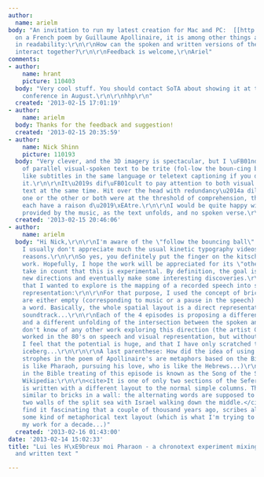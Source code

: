 ```yaml
---
author:
  name: arielm
body: "An invitation to run my latest creation for Mac and PC:  [[http://chronotext.org/chanson]]\r\n\r\nBased
  on a French poem by Guillaume Apollinaire, it is among other things an exercise
  in readability:\r\n\r\nHow can the spoken and written versions of the same text
  interact together?\r\n\r\nFeedback is welcome,\r\nAriel"
comments:
- author:
    name: hrant
    picture: 110403
  body: "Very cool stuff. You should contact SoTA about showing it at the TypeCon
    conference in August.\r\n\r\nhhp\r\n"
  created: '2013-02-15 17:01:19'
- author:
    name: arielm
  body: Thanks for the feedback and suggestion!
  created: '2013-02-15 20:35:59'
- author:
    name: Nick Shinn
    picture: 110193
  body: "Very clever, and the 3D imagery is spectacular, but I \uFB01nd the effect
    of parallel visual-spoken text to be trite (fol-low the boun-cing ball) and annoying,
    like subtitles in the same language or teletext captioning if you don\u2019t require
    it.\r\n\r\nIt\u2019s dif\uFB01cult to pay attention to both visual and spoken
    text at the same time. Hit over the head with redundancy\u2014a dilemma.\r\n\r\nIf
    one or the other or both were at the threshold of comprehension, then they would
    each have a raison d\u2019\xEAtre.\r\n\r\nI would be quite happy with the pacing
    provided by the music, as the text unfolds, and no spoken verse.\r\n"
  created: '2013-02-15 20:46:06'
- author:
    name: arielm
  body: "Hi Nick,\r\n\r\nI'm aware of the \"follow the bouncing ball\" problematic.
    I usually don't appreciate much the usual kinetic typography videos for the same
    reasons.\r\n\r\nSo yes, you definitely put the finger on the kitschy side of this
    work. Hopefully, I hope the work will be appreciated for its \"other qualities\"...\r\n\r\n\r\nLet's
    take in count that this is experimental. By definition, the goal is to explore
    new directions and eventually make some interesting discoveries.\r\n\r\nOne aspect
    that I wanted to explore is the mapping of a recorded speech into some visual
    representation:\r\n\r\nFor that purpose, I used the concept of bricks: those are
    are either empty (corresponding to music or a pause in the speech) or filled with
    a word. Basically, the whole spatial layout is a direct representation of the
    soundtrack...\r\n\r\nEach of the 4 episodes is proposing a different spatial layout
    and a different unfolding of the intersection between the spoken and the written.\r\n\r\nI
    don't know of any other work exploring this direction (the artist Gary Hill have
    worked in the 80's on speech and visual representation, but without text rendering...)\r\n\r\nAnyway,
    I feel that the potential is huge, and that I have only scratched to top of an
    iceberg...\r\n\r\n\r\nA last parenthese: How did the idea of using bricks originated?\r\n\r\nSome
    strophes in the poem of Apollinaire's are metaphors based on the Bible: the narrator
    is like Pharaoh, pursuing his love, who is like the Hebrews...)\r\n\r\nThe passage
    in the Bible treating of this episode is known as the Song of the Sea. Quoting
    Wikipedia:\r\n\r\n<cite>It is one of only two sections of the Sefer Torah that
    is written with a different layout to the normal simple columns. The layout is
    similar to bricks in a wall: the alternating words are supposed to represent the
    two walls of the split sea with Israel walking down the middle.</cite>\r\n\r\nI
    find it fascinating that a couple of thousand years ago, scribes already used
    some kind of metaphorical text layout (which is what I'm trying to achieve in
    my work for a decade...)"
  created: '2013-02-16 01:43:00'
date: '2013-02-14 15:02:33'
title: "Lui les H\xE9breux moi Pharaon - a chronotext experiment mixing spoken voice
  and written text "

---
```

